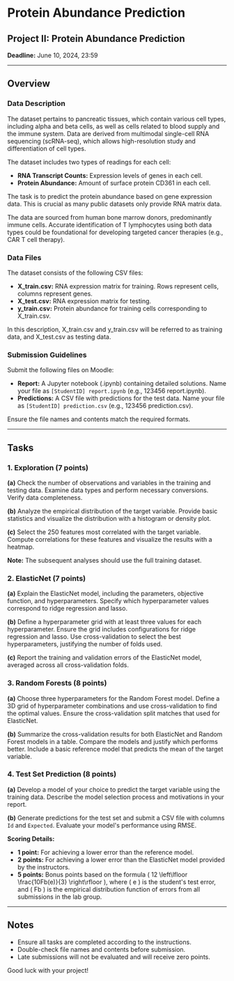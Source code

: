 # Protein Abundance Prediction
## Project II: Protein Abundance Prediction
**Deadline:** June 10, 2024, 23:59

---

## Overview

### Data Description

The dataset pertains to pancreatic tissues, which contain various cell types, including alpha and beta cells, as well as cells related to blood supply and the immune system. Data are derived from multimodal single-cell RNA sequencing (scRNA-seq), which allows high-resolution study and differentiation of cell types.

The dataset includes two types of readings for each cell:
- **RNA Transcript Counts:** Expression levels of genes in each cell.
- **Protein Abundance:** Amount of surface protein CD361 in each cell.

The task is to predict the protein abundance based on gene expression data. This is crucial as many public datasets only provide RNA matrix data.

The data are sourced from human bone marrow donors, predominantly immune cells. Accurate identification of T lymphocytes using both data types could be foundational for developing targeted cancer therapies (e.g., CAR T cell therapy).

### Data Files

The dataset consists of the following CSV files:
- **X_train.csv:** RNA expression matrix for training. Rows represent cells, columns represent genes.
- **X_test.csv:** RNA expression matrix for testing.
- **y_train.csv:** Protein abundance for training cells corresponding to X_train.csv.

In this description, X_train.csv and y_train.csv will be referred to as training data, and X_test.csv as testing data.

### Submission Guidelines

Submit the following files on Moodle:
- **Report:** A Jupyter notebook (.ipynb) containing detailed solutions. Name your file as `[StudentID] report.ipynb` (e.g., 123456 report.ipynb).
- **Predictions:** A CSV file with predictions for the test data. Name your file as `[StudentID] prediction.csv` (e.g., 123456 prediction.csv).

Ensure the file names and contents match the required formats.

---

## Tasks

### 1. Exploration (7 points)

**(a)** Check the number of observations and variables in the training and testing data. Examine data types and perform necessary conversions. Verify data completeness.

**(b)** Analyze the empirical distribution of the target variable. Provide basic statistics and visualize the distribution with a histogram or density plot.

**(c)** Select the 250 features most correlated with the target variable. Compute correlations for these features and visualize the results with a heatmap.

**Note:** The subsequent analyses should use the full training dataset.

### 2. ElasticNet (7 points)

**(a)** Explain the ElasticNet model, including the parameters, objective function, and hyperparameters. Specify which hyperparameter values correspond to ridge regression and lasso.

**(b)** Define a hyperparameter grid with at least three values for each hyperparameter. Ensure the grid includes configurations for ridge regression and lasso. Use cross-validation to select the best hyperparameters, justifying the number of folds used.

**(c)** Report the training and validation errors of the ElasticNet model, averaged across all cross-validation folds.

### 3. Random Forests (8 points)

**(a)** Choose three hyperparameters for the Random Forest model. Define a 3D grid of hyperparameter combinations and use cross-validation to find the optimal values. Ensure the cross-validation split matches that used for ElasticNet.

**(b)** Summarize the cross-validation results for both ElasticNet and Random Forest models in a table. Compare the models and justify which performs better. Include a basic reference model that predicts the mean of the target variable.

### 4. Test Set Prediction (8 points)

**(a)** Develop a model of your choice to predict the target variable using the training data. Describe the model selection process and motivations in your report.

**(b)** Generate predictions for the test set and submit a CSV file with columns `Id` and `Expected`. Evaluate your model's performance using RMSE.

**Scoring Details:**
- **1 point:** For achieving a lower error than the reference model.
- **2 points:** For achieving a lower error than the ElasticNet model provided by the instructors.
- **5 points:** Bonus points based on the formula \( 12 \left\lfloor \frac{10Fb(e)}{3} \right\rfloor \), where \( e \) is the student's test error, and \( Fb \) is the empirical distribution function of errors from all submissions in the lab group.

---

## Notes

- Ensure all tasks are completed according to the instructions.
- Double-check file names and contents before submission.
- Late submissions will not be evaluated and will receive zero points.

Good luck with your project!
